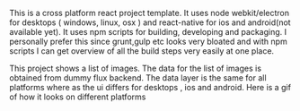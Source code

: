 This is a cross platform react project template. It uses node webkit/electron for desktops ( windows, linux, osx ) and react-native for ios and android(not available yet). 
It uses npm scripts for building, developing and packaging. I personally prefer this since grunt,gulp etc looks very bloated and with npm scripts I can get overview of all the build steps very easily at one place. 

This project shows a list of images. The data for the list of images is obtained from dummy flux backend. The data layer is the same for all platforms where as the ui differs for desktops , ios and android. Here is a gif of how it looks on different platforms